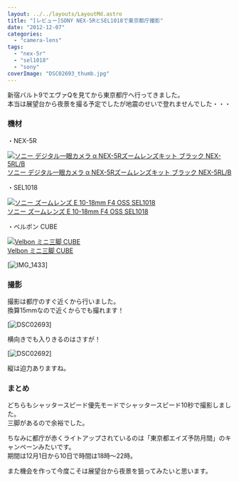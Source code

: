 ```yaml
---
layout: ../../layouts/LayoutMd.astro
title: "[レビュー]SONY NEX-5RとSEL1018で東京都庁撮影"
date: "2012-12-07"
categories: 
  - "camera-lens"
tags: 
  - "nex-5r"
  - "sel1018"
  - "sony"
coverImage: "DSC02693_thumb.jpg"
---
```


新宿バルト9でエヴァQを見てから東京都庁へ行ってきました。  
本当は展望台から夜景を撮る予定でしたが地震のせいで登れませんでした・・・

### 機材

・NEX-5R

[![ソニー デジタル一眼カメラ α NEX-5Rズームレンズキット ブラック NEX-5RL/B](/archive/images/41Ihx2NlCKL._SL160_.jpg)  
ソニー デジタル一眼カメラ α NEX-5Rズームレンズキット ブラック NEX-5RL/B  
](https://www.amazon.co.jp/exec/obidos/ASIN/B009Z3PCII/mizuka123-22/ref=nosim)

  
・SEL1018

[![ソニー ズームレンズ E 10-18mm F4 OSS SEL1018](/archive/images/31C%2BEiE2-%2BL._SL160_.jpg)  
ソニー ズームレンズ E 10-18mm F4 OSS SEL1018  
](https://www.amazon.co.jp/exec/obidos/ASIN/B009Z3PBZC/mizuka123-22/ref=nosim)

  
・ベルボン CUBE

[![Velbon ミニ三脚 CUBE](/archive/images/41AlUOyDNOL._SL160_.jpg)  
Velbon ミニ三脚 CUBE  
](https://www.amazon.co.jp/exec/obidos/ASIN/B004AFCFGI/mizuka123-22/ref=nosim)

[![IMG_1433](/archive/images/IMG_1433_thumb.jpg "IMG_1433")]

### 撮影

撮影は都庁のすぐ近くから行いました。  
換算15mmなので近くからでも撮れます！

[![DSC02693](/archive/images/DSC02693_thumb.jpg "DSC02693")]

横向きでも入りきるのはさすが！

[![DSC02692](/archive/images/DSC02692_thumb.jpg "DSC02692")]

縦は迫力ありますね。

### まとめ

どちらもシャッタースピード優先モードでシャッタースピード10秒で撮影しました。  
三脚があるので余裕でした。

ちなみに都庁が赤くライトアップされているのは「東京都エイズ予防月間」のキャンペーンみたいです。  
期間は12月1日から10日で時間は18時～22時。

また機会を作って今度こそは展望台から夜景を狙ってみたいと思います。

